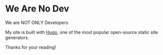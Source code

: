 # We Are No Dev

We are NOT ONLY Developers

My site is built with [Hugo](https://gohugo.io/), one of the most popular open-source static site generators.

Thanks for your reading!
